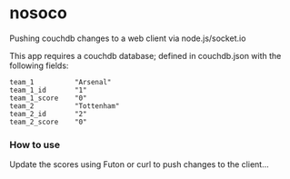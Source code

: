 nosoco
=========

Pushing couchdb changes to a web client via node.js/socket.io

This app requires a couchdb database; defined in couchdb.json with the following fields:

	team_1	        "Arsenal"
    team_1_id	    "1"
    team_1_score	"0"
    team_2	        "Tottenham"
    team_2_id	    "2"
    team_2_score	"0"

### How to use

Update the scores using Futon or curl to push changes to the client...

